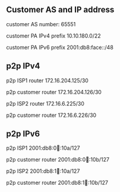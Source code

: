 Customer AS and IP address
----

customer AS number: 65551 

customer PA IPv4 prefix 10.10.180.0/22

customer PA IPv6 prefix 2001:db8:face::/48



p2p IPv4
----

p2p ISP1 router 172.16.204.125/30

p2p customer router 172.16.204.126/30


p2p ISP2 router 172.16.6.225/30

p2p customer router 172.16.6.226/30



p2p IPv6
----

p2p ISP1 2001:db8:0:100::10a/127

p2p customer router 2001:db8:0:100::10b/127


p2p ISP2 2001:db8:1:100::10a/127

p2p customer router 2001:db8:1:100::10b/127
